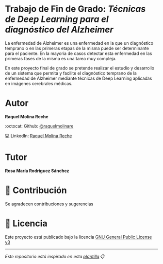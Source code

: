 # Trabajo de Fin de Grado: *Técnicas de Deep Learning para el diagnóstico del Alzheimer*

La enfermedad de Alzheimer es una enfermedad en la que un diagnóstico temprano o en las primeras etapas de la misma puede ser determinante para el paciente. En la mayoría de casos detectar esta enfermedad en las primeras fases de la misma es una tarea muy compleja.

En este proyecto final de grado se pretende realizar el estudio y desarrollo de un sistema que permita y facilite el diagnóstico temprano de la enfermedad de Alzheimer mediante técnicas de Deep Learning aplicadas en imágenes cerebrales médicas.

#  Autor
**Raquel Molina Reche**

:octocat: Github: [@raquelmolinare](https://github.com/raquelmolinare)

:computer: LinkedIn: [Raquel Molina Reche](https://www.linkedin.com/in/raquel-molina-reche-4b0677218/)

# Tutor
**Rosa María Rodríguez Sánchez**

# 🤝 Contribución
Se agradecen contribuciones y sugerencias

# 📝 Licencia
Este proyecto está publicado bajo la licencia [GNU General Public License v3](https://opensource.org/licenses/GPL-3.0)


* * *

*Este repositorio está inspirado en esta [plantilla](https://github.com/JJ/plantilla-TFG-ETSIIT)* 📋